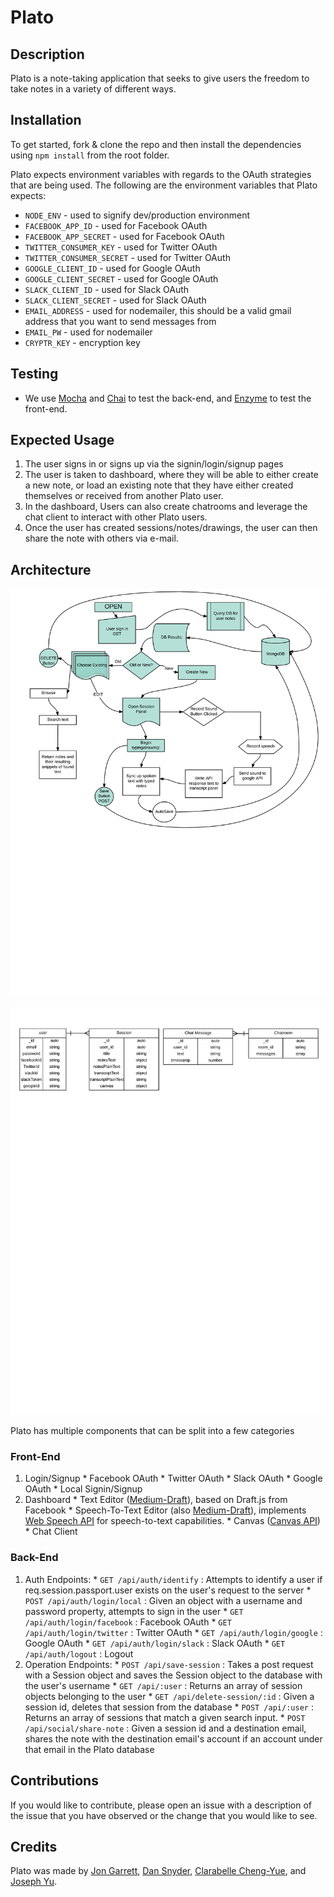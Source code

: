 # Plato

## Description
Plato is a note-taking application that seeks to give users the freedom to take notes in a variety of different ways.

## Installation
To get started, fork & clone the repo and then install the dependencies using `npm install` from the root folder.

Plato expects environment variables with regards to the OAuth strategies that are being used. The following are the environment variables that Plato expects:

* `NODE_ENV` - used to signify dev/production environment
* `FACEBOOK_APP_ID` - used for Facebook OAuth
* `FACEBOOK_APP_SECRET` - used for Facebook OAuth
* `TWITTER_CONSUMER_KEY` - used for Twitter OAuth
* `TWITTER_CONSUMER_SECRET` - used for Twitter OAuth
* `GOOGLE_CLIENT_ID` - used for Google OAuth
* `GOOGLE_CLIENT_SECRET` - used for Google OAuth
* `SLACK_CLIENT_ID` - used for Slack OAuth
* `SLACK_CLIENT_SECRET` - used for Slack OAuth
* `EMAIL_ADDRESS` - used for nodemailer, this should be a valid gmail address that you want to send messages from
* `EMAIL_PW` - used for nodemailer
* `CRYPTR_KEY` - encryption key

## Testing
* We use [Mocha](https://mochajs.org/) and [Chai](http://chaijs.com/) to test the back-end, and [Enzyme](https://github.com/airbnb/enzyme) to test the front-end.

## Expected Usage
  1.  The user signs in or signs up via the signin/login/signup pages
  2.  The user is taken to dashboard, where they will be able to either create a new note, or load an existing note that they have either created themselves or received from another Plato user.
  3.  In the dashboard, Users can also create chatrooms and leverage the chat client to interact with other Plato users.
  4.  Once the user has created sessions/notes/drawings, the user can then share the note with others via e-mail.


## Architecture

  ![Alt text](./flow_chart.png?raw=true "Plato Flow Chart")

  ![Alt text](./model_schemas.png?raw=true "Plato Flow Chart")

Plato has multiple components that can be split into a few categories

### Front-End
  1.  Login/Signup
    * Facebook OAuth
    * Twitter OAuth
    * Slack OAuth
    * Google OAuth
    * Local Signin/Signup
  2.  Dashboard
    * Text Editor ([Medium-Draft](https://github.com/brijeshb42/medium-draft)), based on Draft.js from Facebook
    * Speech-To-Text Editor (also [Medium-Draft](https://github.com/brijeshb42/medium-draft)), implements [Web Speech API](https://developer.mozilla.org/en-US/docs/Web/API/SpeechRecognition) for speech-to-text capabilities.
    * Canvas ([Canvas API](https://developer.mozilla.org/en-US/docs/Web/API/Canvas_API))
    * Chat Client

### Back-End
  1.  Auth Endpoints:
    * `GET /api/auth/identify` : Attempts to identify a user if req.session.passport.user exists on the user's request to the server
    * `POST /api/auth/login/local` : Given an object with a username and password property, attempts to sign in the user
    * `GET /api/auth/login/facebook` : Facebook OAuth
    * `GET /api/auth/login/twitter` : Twitter OAuth
    * `GET /api/auth/login/google` : Google OAuth
    * `GET /api/auth/login/slack` : Slack OAuth
    * `GET /api/auth/logout` : Logout
  2.  Operation Endpoints:
    * `POST /api/save-session` : Takes a post request with a Session object and saves the Session object to the database with the user's username
    * `GET /api/:user` : Returns an array of session objects belonging to the user
    * `GET /api/delete-session/:id` : Given a session id, deletes that session from the database
    * `POST /api/:user` : Returns an array of sessions that match a given search input.
    * `POST /api/social/share-note` : Given a session id and a destination email, shares the note with the destination email's account if an account under that email in the Plato database

## Contributions
If you would like to contribute, please open an issue with a description of the issue that you have observed or the change that you would like to see.

## Credits
Plato was made by [Jon Garrett](https://github.com/jon-is-learning), [Dan Snyder](https://github.com/DanCSnyder), [Clarabelle Cheng-Yue](https://github.com/ClarabelleCheng-Yue), and [Joseph Yu](https://github.com/YOO629).